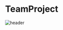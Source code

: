 # TeamProject

![header](https://Team-Project.vercel.app/api?type=Waving&color=auto&height=300&section=header&text=capsule%20render&fontSize=90)
